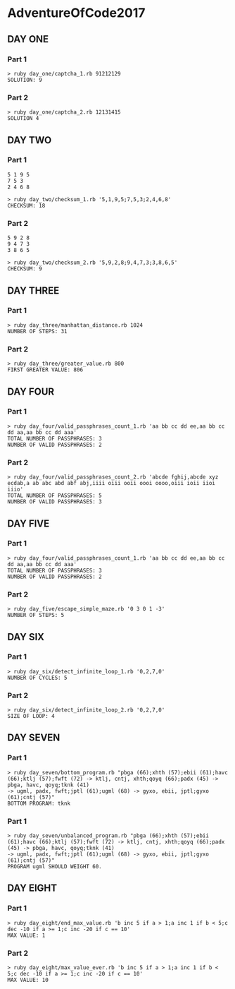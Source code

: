 # AdventureOfCode2017

## DAY ONE
### Part 1
```
> ruby day_one/captcha_1.rb 91212129
SOLUTION: 9
```
### Part 2
```
> ruby day_one/captcha_2.rb 12131415
SOLUTION 4
```

## DAY TWO
### Part 1
```
5 1 9 5
7 5 3
2 4 6 8
```
```
> ruby day_two/checksum_1.rb '5,1,9,5;7,5,3;2,4,6,8'
CHECKSUM: 18
```
### Part 2
```
5 9 2 8
9 4 7 3
3 8 6 5
```
```
> ruby day_two/checksum_2.rb '5,9,2,8;9,4,7,3;3,8,6,5'
CHECKSUM: 9
```

## DAY THREE
### Part 1
```
> ruby day_three/manhattan_distance.rb 1024
NUMBER OF STEPS: 31
```
### Part 2
```
> ruby day_three/greater_value.rb 800
FIRST GREATER VALUE: 806
```

## DAY FOUR
### Part 1
```
> ruby day_four/valid_passphrases_count_1.rb 'aa bb cc dd ee,aa bb cc dd aa,aa bb cc dd aaa'
TOTAL NUMBER OF PASSPHRASES: 3
NUMBER OF VALID PASSPHRASES: 2
```
### Part 2
```
> ruby day_four/valid_passphrases_count_2.rb 'abcde fghij,abcde xyz ecdab,a ab abc abd abf abj,iiii oiii ooii oooi oooo,oiii ioii iioi iiio'
TOTAL NUMBER OF PASSPHRASES: 5
NUMBER OF VALID PASSPHRASES: 3
```

## DAY FIVE
### Part 1
```
> ruby day_four/valid_passphrases_count_1.rb 'aa bb cc dd ee,aa bb cc dd aa,aa bb cc dd aaa'
TOTAL NUMBER OF PASSPHRASES: 3
NUMBER OF VALID PASSPHRASES: 2
```
### Part 2
```
> ruby day_five/escape_simple_maze.rb '0 3 0 1 -3'
NUMBER OF STEPS: 5
```

## DAY SIX
### Part 1
```
> ruby day_six/detect_infinite_loop_1.rb '0,2,7,0'
NUMBER OF CYCLES: 5
```
### Part 2
```
> ruby day_six/detect_infinite_loop_2.rb '0,2,7,0'
SIZE OF LOOP: 4
```

## DAY SEVEN
### Part 1
```
> ruby day_seven/bottom_program.rb "pbga (66);xhth (57);ebii (61);havc (66);ktlj (57);fwft (72) -> ktlj, cntj, xhth;qoyq (66);padx (45) -> pbga, havc, qoyq;tknk (41)
-> ugml, padx, fwft;jptl (61);ugml (68) -> gyxo, ebii, jptl;gyxo (61);cntj (57)"
BOTTOM PROGRAM: tknk
```
### Part 1
```
> ruby day_seven/unbalanced_program.rb "pbga (66);xhth (57);ebii (61);havc (66);ktlj (57);fwft (72) -> ktlj, cntj, xhth;qoyq (66);padx (45) -> pbga, havc, qoyq;tknk (41)
-> ugml, padx, fwft;jptl (61);ugml (68) -> gyxo, ebii, jptl;gyxo (61);cntj (57)"
PROGRAM ugml SHOULD WEIGHT 60.
```

## DAY EIGHT
### Part 1
```
> ruby day_eight/end_max_value.rb 'b inc 5 if a > 1;a inc 1 if b < 5;c dec -10 if a >= 1;c inc -20 if c == 10'
MAX VALUE: 1
```
### Part 2
```
> ruby day_eight/max_value_ever.rb 'b inc 5 if a > 1;a inc 1 if b < 5;c dec -10 if a >= 1;c inc -20 if c == 10'
MAX VALUE: 10
```
